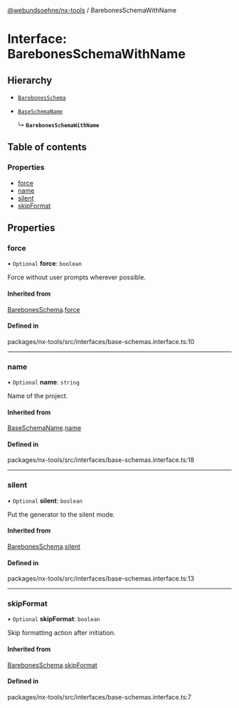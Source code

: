 [@webundsoehne/nx-tools](../README.md) / BarebonesSchemaWithName

# Interface: BarebonesSchemaWithName

## Hierarchy

- [`BarebonesSchema`](BarebonesSchema.md)

- [`BaseSchemaName`](BaseSchemaName.md)

  ↳ **`BarebonesSchemaWithName`**

## Table of contents

### Properties

- [force](BarebonesSchemaWithName.md#force)
- [name](BarebonesSchemaWithName.md#name)
- [silent](BarebonesSchemaWithName.md#silent)
- [skipFormat](BarebonesSchemaWithName.md#skipformat)

## Properties

### force

• `Optional` **force**: `boolean`

Force without user prompts wherever possible.

#### Inherited from

[BarebonesSchema](BarebonesSchema.md).[force](BarebonesSchema.md#force)

#### Defined in

packages/nx-tools/src/interfaces/base-schemas.interface.ts:10

---

### name

• `Optional` **name**: `string`

Name of the project.

#### Inherited from

[BaseSchemaName](BaseSchemaName.md).[name](BaseSchemaName.md#name)

#### Defined in

packages/nx-tools/src/interfaces/base-schemas.interface.ts:18

---

### silent

• `Optional` **silent**: `boolean`

Put the generator to the silent mode.

#### Inherited from

[BarebonesSchema](BarebonesSchema.md).[silent](BarebonesSchema.md#silent)

#### Defined in

packages/nx-tools/src/interfaces/base-schemas.interface.ts:13

---

### skipFormat

• `Optional` **skipFormat**: `boolean`

Skip formatting action after initiation.

#### Inherited from

[BarebonesSchema](BarebonesSchema.md).[skipFormat](BarebonesSchema.md#skipformat)

#### Defined in

packages/nx-tools/src/interfaces/base-schemas.interface.ts:7
